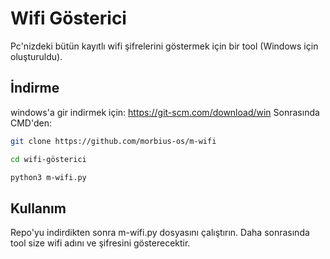 # Wifi Gösterici

Pc'nizdeki bütün kayıtlı wifi şifrelerini göstermek için bir tool (Windows için oluşturuldu).

## İndirme 
windows'a gir indirmek için: https://git-scm.com/download/win
Sonrasında CMD'den:
```bash
git clone https://github.com/morbius-os/m-wifi

cd wifi-gösterici

python3 m-wifi.py
```

## Kullanım

Repo'yu indirdikten sonra m-wifi.py dosyasını çalıştırın. Daha sonrasında tool size wifi adını ve şifresini gösterecektir.
